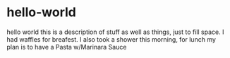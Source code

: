 # hello-world
hello world this is a description of stuff as well as things, just to fill space.
I had waffles for breafest. I also took a shower this morning, for lunch my plan is to have a Pasta w/Marinara Sauce

